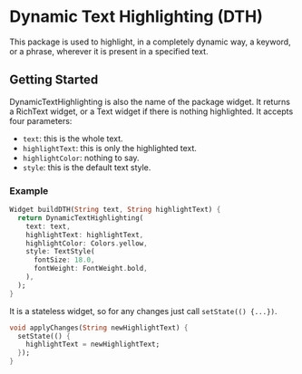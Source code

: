# Dynamic Text Highlighting (DTH)

This package is used to highlight, in a completely dynamic way, 
a keyword, or a phrase, wherever it is present in a specified text.

## Getting Started

DynamicTextHighlighting is also the name of the package widget. 
It returns a RichText widget, or a Text widget if there is nothing 
highlighted. It accepts four parameters:

* `text`: this is the whole text.
* `highlightText`: this is only the highlighted text.
* `highlightColor`: nothing to say.
* `style`: this is the default text style.

### Example

```dart
Widget buildDTH(String text, String highlightText) {
  return DynamicTextHighlighting(
    text: text,
    highlightText: highlightText,
    highlightColor: Colors.yellow,
    style: TextStyle(
      fontSize: 18.0,
      fontWeight: FontWeight.bold,
    ),
  );
}
```

It is a stateless widget, so for any changes
just call `setState(() {...})`.

```dart
void applyChanges(String newHighlightText) {
  setState(() {
    highlightText = newHighlightText;
  });
}
```